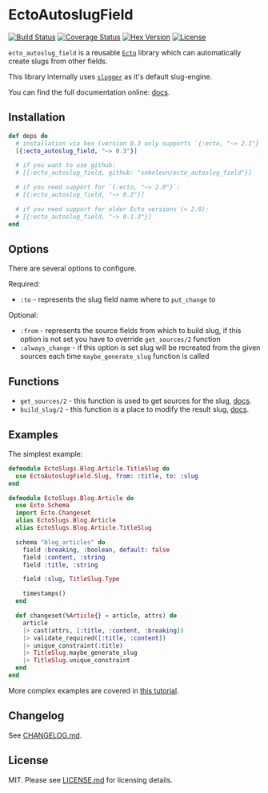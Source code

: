 # EctoAutoslugField

[![Build Status](https://travis-ci.org/sobolevn/ecto_autoslug_field.svg?branch=master)](https://travis-ci.org/sobolevn/ecto_autoslug_field) [![Coverage Status](https://coveralls.io/repos/github/sobolevn/ecto_autoslug_field/badge.svg?branch=master)](https://coveralls.io/github/sobolevn/ecto_autoslug_field?branch=master) [![Hex Version](https://img.shields.io/hexpm/v/ecto_autoslug_field.svg)](https://hex.pm/packages/ecto_autoslug_field) [![License](http://img.shields.io/badge/license-MIT-brightgreen.svg)](http://opensource.org/licenses/MIT)

`ecto_autoslug_field` is a reusable [`Ecto`](https://github.com/elixir-ecto/ecto) library which can automatically create slugs from other fields.

This library internally uses [`slugger`](https://github.com/h4cc/slugger) as it's default slug-engine.

You can find the full documentation online: [docs](https://hexdocs.pm/ecto_autoslug_field).

## Installation

```elixir
def deps do
  # installation via hex (version 0.3 only supports `{:ecto, "~> 2.1"}`):
  [{:ecto_autoslug_field, "~> 0.3"}]

  # if you want to use github:
  # [{:ecto_autoslug_field, github: "sobolevn/ecto_autoslug_field"}]

  # if you need support for `{:ecto, "~> 2.0"}`:
  # [{:ecto_autoslug_field, "~> 0.2"}]

  # if you need support for older Ecto versions (< 2.0):
  # [{:ecto_autoslug_field, "~> 0.1.3"}]
end
```

## Options

There are several options to configure.

Required:

- `:to` - represents the slug field name where to `put_change` to

Optional:

- `:from` - represents the source fields from which to build slug, if this option is not set you have to override `get_sources/2` function
- `:always_change` - if this option is set slug will be recreated from the given sources each time `maybe_generate_slug` function is called

## Functions

- `get_sources/2` - this function is used to get sources for the slug, [docs](https://hexdocs.pm/ecto_autoslug_field/EctoAutoslugField.SlugBase.html#get_sources/2).
- `build_slug/2` - this function is a place to modify the result slug, [docs](https://hexdocs.pm/ecto_autoslug_field/EctoAutoslugField.SlugBase.html#build_slug/2).

## Examples

The simplest example:

```elixir
defmodule EctoSlugs.Blog.Article.TitleSlug do
  use EctoAutoslugField.Slug, from: :title, to: :slug
end

defmodule EctoSlugs.Blog.Article do
  use Ecto.Schema
  import Ecto.Changeset
  alias EctoSlugs.Blog.Article
  alias EctoSlugs.Blog.Article.TitleSlug

  schema "blog_articles" do
    field :breaking, :boolean, default: false
    field :content, :string
    field :title, :string

    field :slug, TitleSlug.Type

    timestamps()
  end

  def changeset(%Article{} = article, attrs) do
    article
    |> cast(attrs, [:title, :content, :breaking])
    |> validate_required([:title, :content])
    |> unique_constraint(:title)
    |> TitleSlug.maybe_generate_slug
    |> TitleSlug.unique_constraint
  end
end
```

More complex examples are covered in [this tutorial](https://medium.com/wemake-services/creating-slugs-for-ecto-schemas-7349513410f0).

## Changelog

See [CHANGELOG.md](https://github.com/sobolevn/ecto_autoslug_field/blob/master/CHANGELOG.md).

## License

MIT. Please see [LICENSE.md](https://github.com/sobolevn/ecto_autoslug_field/blob/master/LICENSE.md) for licensing details.
